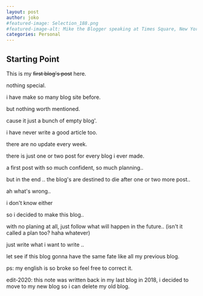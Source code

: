 ```yaml
---
layout: post
author: joko
#featured-image: Selection_188.png
#featured-image-alt: Mike the Blogger speaking at Times Square, New York City, New York
categories: Personal
---
```


## Starting Point

This is my <s>first blog's post</s> here.

nothing special.



i have make so many blog site before.

but nothing worth mentioned.

cause it just a bunch of empty blog'.



i have never write a good article too.

there are no update every week.



there is just one or two post for every blog i ever made.

a first post with so much confident, so much planning..

but in the end .. the blog's are destined to die after one or two more post..


ah what's wrong..

i don't know either


so i decided to make this blog..

with no planing at all, just follow what will happen in the future.. (isn't it called a plan too? haha whatever)


just write what i want to write ..


let see if this blog gonna have the same fate like all my previous blog.


ps: my english is so broke so feel free to correct it.

edit-2020: this note was written back in my last blog in 2018, i decided to move to my new blog so i can delete my old blog. 